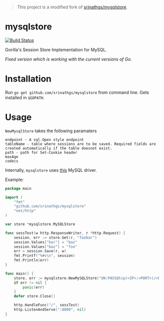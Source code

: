 > This project is a modified fork of [srinathgs/mysqlstore](https://github.com/srinathgs/mysqlstore).

mysqlstore
==========

[![Build Status](https://travis-ci.org/zekroTJA/mysqlstore.svg?branch=master)](https://travis-ci.org/zekroTJA/mysqlstore)

Gorilla's Session Store Implementation for MySQL.

*Fixed version which is working with the current versions of Go.*

Installation
===========

Run `go get github.com/srinathgs/mysqlstore` from command line. Gets installed in `$GOPATH`.

Usage
=====

`NewMysqlStore` takes the following paramaters

```
endpoint - A sql.Open style endpoint
tableName - table where sessions are to be saved. Required fields are created automatically if the table doesnot exist.
path - path for Set-Cookie header
maxAge 
codecs
```

Internally, `mysqlstore` uses [this](https://github.com/go-sql-driver/mysql) MySQL driver.

Example:
```go
package main

import (
	"fmt"
	"github.com/srinathgs/mysqlstore"
	"net/http"
)

var store *mysqlstore.MySQLStore

func sessTest(w http.ResponseWriter, r *http.Request) {
	session, err := store.Get(r, "foobar")
	session.Values["bar"] = "baz"
	session.Values["baz"] = "foo"
	err = session.Save(r, w)
	fmt.Printf("%#v\n", session)
	fmt.Println(err)
}

func main() {
	store, err := mysqlstore.NewMySQLStore("UN:PASS@tcp(<IP>:<PORT>)/<DB>?parseTime=true&loc=Local", <tablename>, "/", 3600, []byte("<SecretKey>"))
	if err != nil {
		panic(err)
	}
	defer store.Close()

	http.HandleFunc("/", sessTest)
	http.ListenAndServe(":8080", nil)
}
```
